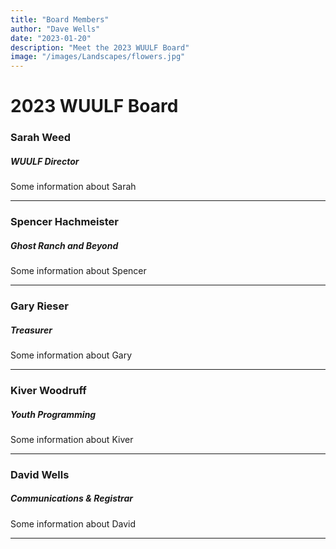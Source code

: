 ```yaml
---
title: "Board Members"
author: "Dave Wells"
date: "2023-01-20"
description: "Meet the 2023 WUULF Board"
image: "/images/Landscapes/flowers.jpg"
---
```


# 2023 WUULF Board

### Sarah Weed
##### WUULF Director

<Spotlight url="/images/Staff/sarah.jpg" alt="Sarah Weed"></Spotlight>


Some information about Sarah

---

### Spencer Hachmeister
##### Ghost Ranch and Beyond

<Spotlight url="/images/Staff/spencer.jpg" alt="Spencer Hachmeister"></Spotlight>

Some information about Spencer

---

### Gary Rieser
##### Treasurer

<Spotlight url="/images/Staff/gary.webp" alt="Gary Rieser"></Spotlight>

Some information about Gary

---

### Kiver Woodruff
##### Youth Programming

<Spotlight url="/images/Staff/kiver.jpg" alt="Kiver Woodruff"></Spotlight>

Some information about Kiver

---

### David Wells
##### Communications & Registrar

<Spotlight url="/images/Staff/dave.jpg" alt="David Wells"></Spotlight>

Some information about David

---